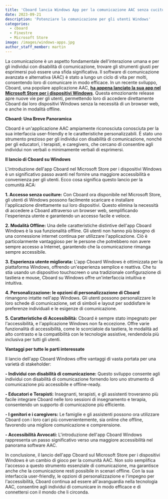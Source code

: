 ```yaml
---
title: 'Cboard lancia Windows App per la comunicazione AAC senza cuciture'
date: 2023-09-21
description: 'Potenziare la comunicazione per gli utenti Windows'
categories:
  - cboard
  - Finestre
  - Microsoft Store
image: /images/windows-apps.jpg
author_staff_member: martin
---
```


La comunicazione è un aspetto fondamentale dell'interazione umana e per gli individui con disabilità di comunicazione, trovare gli strumenti giusti per esprimersi può essere una sfida significativa. Il software di comunicazione avanzata e alternativa (AAC) è stato a lungo un ciclo di vita per molti, consentendo loro di comunicare in modo efficace. In un recente sviluppo, Cboard, una popolare applicazione AAC, [**ha appena lanciato la sua app nel Microsoft Store per i dispositivi Windows**](https://apps.microsoft.com/store/detail/cboard-aac-app/XP9M5KQV699FLR). Questa emozionante release apre nuove vie per gli utenti, permettendo loro di accedere direttamente Cboard dai loro dispositivi Windows senza la necessità di un browser web, e anche in modalità offline.

**Cboard: Una Breve Panoramica**

Cboard è un'applicazione AAC ampiamente riconosciuta conosciuta per la sua interfaccia user-friendly e le caratteristiche personalizzabili. È stato uno strumento prezioso per gli individui con disabilità di comunicazione, nonché per gli educatori, i terapisti, e caregivers, che cercano di consentire agli individui non verbali o minimamente verbali di esprimersi.

**Il lancio di Cboard su Windows**

L'introduzione dell'app Cboard nel Microsoft Store per i dispositivi Windows è un significativo passo avanti nel fornire una maggiore accessibilità e convenienza per gli utenti. Ecco cosa significa questo lancio per la comunità ACA:

**1. Accesso senza cuciture:** Con Cboard ora disponibile nel Microsoft Store, gli utenti di Windows possono facilmente scaricare e installare l'applicazione direttamente sui loro dispositivi. Questo elimina la necessità di accedere a Cboard attraverso un browser web, semplificando l'esperienza utente e garantendo un accesso facile e veloce.

**2. Modalità Offline:** Una delle caratteristiche distintive dell'app Cboard Windows è la sua funzionalità offline. Gli utenti non hanno più bisogno di una connessione internet continua per utilizzare l'applicazione. Ciò è particolarmente vantaggioso per le persone che potrebbero non avere sempre accesso a Internet, garantendo che la comunicazione rimanga sempre accessibile.

**3. Esperienza utente migliorata:** L'app Cboard Windows è ottimizzata per la piattaforma Windows, offrendo un'esperienza semplice e reattiva. Che tu stia usando un dispositivo touchscreen o una tradizionale configurazione di tastiera e mouse, Cboard su Windows offre un'interfaccia intuitiva e intuitiva.

**4. Personalizzazione: le opzioni di personalizzazione di Cboard** rimangono intatte nell'app Windows. Gli utenti possono personalizzare le loro schede di comunicazione, set di simboli e layout per soddisfare le preferenze individuali e le esigenze di comunicazione.

**5. Caratteristiche di Accessibilità:** Cboard è sempre stato impegnato per l'accessibilità, e l'applicazione Windows non fa eccezione. Offre varie funzionalità di accessibilità, come le scorciatoie da tastiera, le modalità ad alto contrasto e la compatibilità con le tecnologie assistive, rendendola più inclusiva per tutti gli utenti.

**Vantaggi per tutte le parti interessate**

Il lancio dell'app Cboard Windows offre vantaggi di vasta portata per una varietà di stakeholder:

**- Individui con disabilità di comunicazione:** Questo sviluppo consente agli individui con disabilità di comunicazione fornendo loro uno strumento di comunicazione più accessibile e offline-ready.

**- Educatori e Terapisti:** Insegnanti, terapisti, e gli assistenti troveranno più facile integrare Cboard nelle loro sessioni di insegnamento e terapia, consentendo un supporto di comunicazione più efficiente.

**- I genitori e i caregivers:** Le famiglie e gli assistenti possono ora utilizzare Cboard con i loro cari più convenientemente, sia online che offline, favorendo una migliore comunicazione e comprensione.

**- Accessibilità Avvocati:** L'introduzione dell'app Cboard Windows rappresenta un passo significativo verso una maggiore accessibilità nel panorama software AAC.

In conclusione, il lancio dell'app Cboard sul Microsoft Store per i dispositivi Windows è un cambio di gioco per la comunità AAC. Non solo semplifica l'accesso a questo strumento essenziale di comunicazione, ma garantisce anche che la comunicazione resti possibile in scenari offline. Con la sua interfaccia user-friendly, le opzioni di personalizzazione e l'impegno per l'accessibilità, Cboard continua ad essere all'avanguardia nella tecnologia AAC, consentire agli individui di comunicare in modo efficace e di connettersi con il mondo che li circonda.